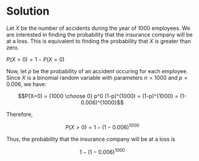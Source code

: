 

# Solution

Let $X$ be the number of accidents during the year of 1000 employees. We are interested in finding the probability that the insurance company will be at a loss. This is equivalent to finding the probability that $X$ is greater than zero.

$P(X>0) = 1 - P(X=0)$

Now, let $p$ be the probability of an accident occuring for each employee. Since $X$ is a binomial random variable with parameters $n=1000$ and $p=0.006$, we have:

$$P(X=0) = {1000 \choose 0} p^0 (1-p)^{1000} = (1-p)^{1000} = (1-0.006)^{1000}$$

Therefore,

$$P(X>0) = 1 - (1-0.006)^{1000}$$

Thus, the probability that the insurance company will be at a loss is

$$1 - (1-0.006)^{1000}$$